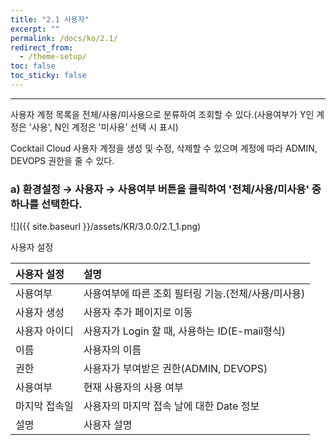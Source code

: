 ```yaml
---
title: "2.1 사용자"
excerpt: ""
permalink: /docs/ko/2.1/
redirect_from:
  - /theme-setup/
toc: false
toc_sticky: false
---
```


---
사용자 계정 목록을 전체/사용/미사용으로 분류하여 조회할 수 있다.\(사용여부가 Y인 계정은 '사용', N인 계정은 '미사용' 선택 시 표시\)

Cocktail Cloud 사용자 계정을 생성 및 수정, 삭제할 수 있으며 계정에 따라 ADMIN, DEVOPS 권한을 줄 수 있다.

### a\) 환경설정 → 사용자 →  사용여부 버튼을 클릭하여 '전체/사용/미사용' 중 하나를 선택한다.
![]({{ site.baseurl }}/assets/KR/3.0.0/2.1_1.png)

사용자 설정

| **사용자 설정** | **설명** |
| :--- | :--- |
| 사용여부 | 사용여부에 따른 조회 필터링 기능.\(전체/사용/미사용\) |
| 사용자 생성 | 사용자 추가 페이지로 이동 |
| 사용자 아이디 | 사용자가 Login 할 때, 사용하는 ID\(E-mail형식\) |
| 이름 | 사용자의 이름 |
| 권한 | 사용자가 부여받은 권한\(ADMIN, DEVOPS\) |
| 사용여부 | 현재 사용자의 사용 여부 |
| 마지막 접속일 | 사용자의 마지막 접속 날에 대한 Date 정보 |
| 설명 | 사용자 설명 |
